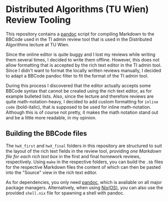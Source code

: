 # Distributed Algorithms (TU Wien) Review Tooling

This repository contains a [pandoc](https://pandoc.org) script for compiling
Markdown to the BBCode used in the TI admin review tool that is used in the 
Distributed Algorithms lecture at TU Wien.

Since the online editor is quite buggy and I lost my reviews while writing them several
times, I decided to write them offline. However, this does not allow formatting that is
accepted by the rich text editor in the TI admin tool. Since I didn't want to format the
locally written reviews manually, I decided to adapt a BBCode pandoc filter to fit the
format of the TI admin tool.

During this process I discovered that the editor actually accepts some BBCode
syntax that cannot be created using the rich text editor, as for example
bulleted lists. Also, since the lecture and therefore reviews are quite
math-notation-heavy, I decided to add custom formatting for `inline code`
(bold-italic), that is supposed to be used for inline math-notation. Although
this is of course not pretty, it makes the math notation stand out and be a
little more readable, in my opinion.

## Building the BBCode files

The `hwX_first` and `hwX_final` folders in this repository are structured to
suit the layout of the rich text fields in the review tool, providing _one
Markdown file for each rich text box_ in the first and final homework reviews,
respectively. Using `make` in the respective folders, you can build the `.bb`
files for the respective Markdown files the content of which can then be pasted
into the "Source" view in the rich text editor. 

As for dependencies, you only need [pandoc](https://pandoc.org), which is avaliable
on all major package managers. Alternatively, when using [Nix(OS)](https://nixos.org/download.html), you can also use the provided `shell.nix` file for spawning a shell with pandoc.

